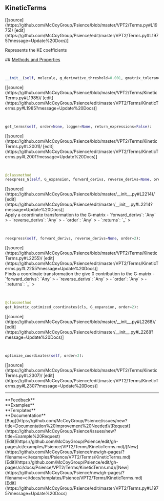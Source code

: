 ## <a id="Psience.VPT2.Terms.KineticTerms">KineticTerms</a> 

<div class="docs-source-link" markdown="1">
[[source](https://github.com/McCoyGroup/Psience/blob/master/VPT2/Terms.py#L1975)/
[edit](https://github.com/McCoyGroup/Psience/edit/master/VPT2/Terms.py#L1975?message=Update%20Docs)]
</div>

Represents the KE coefficients







<div class="collapsible-section">
 <div class="collapsible-section collapsible-section-header" markdown="1">
## <a class="collapse-link" data-toggle="collapse" href="#methods" markdown="1"> Methods and Properties</a> <a class="float-right" data-toggle="collapse" href="#methods"><i class="fa fa-chevron-down"></i></a>
 </div>
 <div class="collapsible-section collapsible-section-body collapse show" id="methods" markdown="1">
 
<a id="Psience.VPT2.Terms.KineticTerms.__init__" class="docs-object-method">&nbsp;</a> 
```python
__init__(self, molecule, g_derivative_threshold=0.001, gmatrix_tolerance=1e-06, use_cartesian_kinetic_energy=False, check_input_gmatrix=True, freq_tolerance=0.002, **opts): 
```
<div class="docs-source-link" markdown="1">
[[source](https://github.com/McCoyGroup/Psience/blob/master/VPT2/Terms/KineticTerms.py#L1985)/
[edit](https://github.com/McCoyGroup/Psience/edit/master/VPT2/Terms/KineticTerms.py#L1985?message=Update%20Docs)]
</div>


<a id="Psience.VPT2.Terms.KineticTerms.get_terms" class="docs-object-method">&nbsp;</a> 
```python
get_terms(self, order=None, logger=None, return_expressions=False): 
```
<div class="docs-source-link" markdown="1">
[[source](https://github.com/McCoyGroup/Psience/blob/master/VPT2/Terms/KineticTerms.py#L2001)/
[edit](https://github.com/McCoyGroup/Psience/edit/master/VPT2/Terms/KineticTerms.py#L2001?message=Update%20Docs)]
</div>


<a id="Psience.VPT2.Terms.KineticTerms.reexpress_G" class="docs-object-method">&nbsp;</a> 
```python
@classmethod
reexpress_G(self, G_expansion, forward_derivs, reverse_derivs=None, order=2): 
```
<div class="docs-source-link" markdown="1">
[[source](https://github.com/McCoyGroup/Psience/blob/master/__init__.py#L2214)/
[edit](https://github.com/McCoyGroup/Psience/edit/master/__init__.py#L2214?message=Update%20Docs)]
</div>
Apply a coordinate transformation to the G-matrix
  - `forward_derivs`: `Any`
    > 
  - `reverse_derivs`: `Any`
    > 
  - `order`: `Any`
    > 
  - `:returns`: `_`
    >


<a id="Psience.VPT2.Terms.KineticTerms.reexpress" class="docs-object-method">&nbsp;</a> 
```python
reexpress(self, forward_derivs, reverse_derivs=None, order=2): 
```
<div class="docs-source-link" markdown="1">
[[source](https://github.com/McCoyGroup/Psience/blob/master/VPT2/Terms/KineticTerms.py#L2255)/
[edit](https://github.com/McCoyGroup/Psience/edit/master/VPT2/Terms/KineticTerms.py#L2255?message=Update%20Docs)]
</div>
Finds a coordinate transformation the give 0 contribution to the G-matrix
  - `forward_derivs`: `Any`
    > 
  - `reverse_derivs`: `Any`
    > 
  - `order`: `Any`
    > 
  - `:returns`: `_`
    >


<a id="Psience.VPT2.Terms.KineticTerms.get_kinetic_optimized_coordinates" class="docs-object-method">&nbsp;</a> 
```python
@classmethod
get_kinetic_optimized_coordinates(cls, G_expansion, order=2): 
```
<div class="docs-source-link" markdown="1">
[[source](https://github.com/McCoyGroup/Psience/blob/master/__init__.py#L2268)/
[edit](https://github.com/McCoyGroup/Psience/edit/master/__init__.py#L2268?message=Update%20Docs)]
</div>


<a id="Psience.VPT2.Terms.KineticTerms.optimize_coordinates" class="docs-object-method">&nbsp;</a> 
```python
optimize_coordinates(self, order=2): 
```
<div class="docs-source-link" markdown="1">
[[source](https://github.com/McCoyGroup/Psience/blob/master/VPT2/Terms/KineticTerms.py#L2307)/
[edit](https://github.com/McCoyGroup/Psience/edit/master/VPT2/Terms/KineticTerms.py#L2307?message=Update%20Docs)]
</div>
 </div>
</div>












---


<div markdown="1" class="text-secondary">
<div class="container">
  <div class="row">
   <div class="col" markdown="1">
**Feedback**   
</div>
   <div class="col" markdown="1">
**Examples**   
</div>
   <div class="col" markdown="1">
**Templates**   
</div>
   <div class="col" markdown="1">
**Documentation**   
</div>
   <div class="col" markdown="1">
   
</div>
   <div class="col" markdown="1">
   
</div>
   <div class="col" markdown="1">
   
</div>
</div>
  <div class="row">
   <div class="col" markdown="1">
[Bug](https://github.com/McCoyGroup/Psience/issues/new?title=Documentation%20Improvement%20Needed)/[Request](https://github.com/McCoyGroup/Psience/issues/new?title=Example%20Request)   
</div>
   <div class="col" markdown="1">
[Edit](https://github.com/McCoyGroup/Psience/edit/gh-pages/ci/examples/Psience/VPT2/Terms/KineticTerms.md)/[New](https://github.com/McCoyGroup/Psience/new/gh-pages/?filename=ci/examples/Psience/VPT2/Terms/KineticTerms.md)   
</div>
   <div class="col" markdown="1">
[Edit](https://github.com/McCoyGroup/Psience/edit/gh-pages/ci/docs/Psience/VPT2/Terms/KineticTerms.md)/[New](https://github.com/McCoyGroup/Psience/new/gh-pages/?filename=ci/docs/templates/Psience/VPT2/Terms/KineticTerms.md)   
</div>
   <div class="col" markdown="1">
[Edit](https://github.com/McCoyGroup/Psience/edit/master/VPT2/Terms.py#L1975?message=Update%20Docs)   
</div>
   <div class="col" markdown="1">
   
</div>
   <div class="col" markdown="1">
   
</div>
   <div class="col" markdown="1">
   
</div>
</div>
</div>
</div>